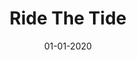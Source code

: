 ---
draft: true
title: "Ride The Tide"
date: 01-01-2020
type: main
category: vr
category_slug: vr
role: uidesigner
external_url: ""
image: assets/credits/...
---